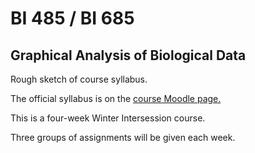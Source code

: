 # BI 485 / BI 685
## Graphical Analysis of Biological Data

Rough sketch of course syllabus.

The official syllabus is on the [course Moodle page.](https://learning.semo.edu)

This is a four-week Winter Intersession course. 

Three groups of assignments will be given each week.

